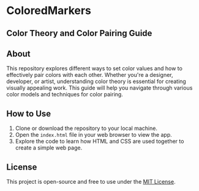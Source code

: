 # ColoredMarkers
## Color Theory and Color Pairing Guide

## About
This repository explores different ways to set color values and how to effectively pair colors with each other. Whether you're a designer, developer, or artist, understanding color theory is essential for creating visually appealing work. This guide will help you navigate through various color models and techniques for color pairing.

## How to Use
1. Clone or download the repository to your local machine.
2. Open the `index.html` file in your web browser to view the app.
3. Explore the code to learn how HTML and CSS are used together to create a simple web page.

## License
This project is open-source and free to use under the [MIT License](LICENSE).
